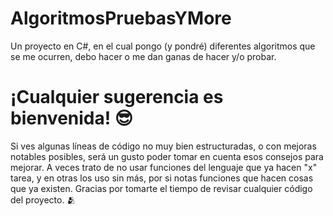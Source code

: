 # AlgoritmosPruebasYMore
Un proyecto en C#, en el cual pongo (y pondré) diferentes algoritmos que se me ocurren, debo hacer o me dan ganas de hacer y/o probar.

# ¡Cualquier sugerencia es bienvenida! 😎
Si ves algunas líneas de código no muy bien estructuradas, o con mejoras notables posibles, será un gusto poder tomar en cuenta esos consejos para mejorar. A veces trato de no usar funciones del lenguaje que ya hacen "x" tarea, y en otras los uso sin más, por si notas funciones que hacen cosas que ya existen. Gracias por tomarte el tiempo de revisar cualquier código del proyecto. 🫂
